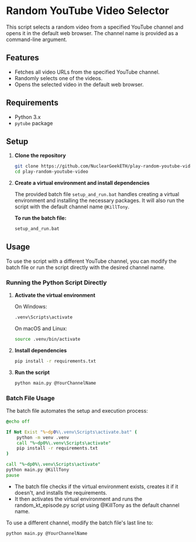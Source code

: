# Random YouTube Video Selector

This script selects a random video from a specified YouTube channel and opens it in the default web browser. The channel name is provided as a command-line argument.

## Features

- Fetches all video URLs from the specified YouTube channel.
- Randomly selects one of the videos.
- Opens the selected video in the default web browser.

## Requirements

- Python 3.x
- `pytube` package

## Setup

1. **Clone the repository**

    ```sh
    git clone https://github.com/NuclearGeekETH/play-random-youtube-video.git
    cd play-random-youtube-video
    ```

2. **Create a virtual environment and install dependencies**

    The provided batch file `setup_and_run.bat` handles creating a virtual environment and installing the necessary packages. It will also run the script with the default channel name `@KillTony`.

    **To run the batch file:**

    ```sh
    setup_and_run.bat
    ```

## Usage

To use the script with a different YouTube channel, you can modify the batch file or run the script directly with the desired channel name.

### Running the Python Script Directly

1. **Activate the virtual environment**

    On Windows:

    ```sh
    .venv\Scripts\activate
    ```

    On macOS and Linux:

    ```sh
    source .venv/bin/activate
    ```

2. **Install dependencies**

    ```sh
    pip install -r requirements.txt
    ```

3. **Run the script**

    ```sh
    python main.py @YourChannelName
    ```

### Batch File Usage

The batch file automates the setup and execution process:

```bat
@echo off

If Not Exist "%~dp0%\.venv\Scripts\activate.bat" (
    python -m venv .venv
    call "%~dp0%\.venv\Scripts\activate"
    pip install -r requirements.txt
)

call "%~dp0%\.venv\Scripts\activate"
python main.py @KillTony
pause
```

- The batch file checks if the virtual environment exists, creates it if it doesn't, and installs the requirements.
- It then activates the virtual environment and runs the random_kt_episode.py script using @KillTony as the default channel name.

To use a different channel, modify the batch file's last line to:

```bat
python main.py @YourChannelName
```
